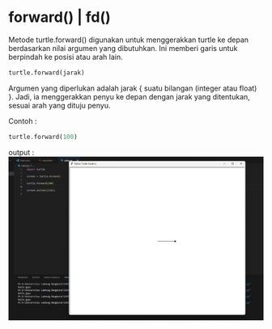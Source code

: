 # forward() | fd()

Metode turtle.forward() digunakan untuk menggerakkan turtle ke depan berdasarkan nilai argumen yang dibutuhkan. Ini memberi garis untuk berpindah ke posisi atau arah lain.

```python
turtle.forward(jarak)
```
Argumen yang diperlukan adalah jarak { suatu bilangan (integer atau float) }. Jadi, ia menggerakkan penyu ke depan dengan jarak yang ditentukan, sesuai arah yang dituju penyu.

Contoh :
```python
turtle.forward(100)
```
output :
![forward](1_forward.png)

